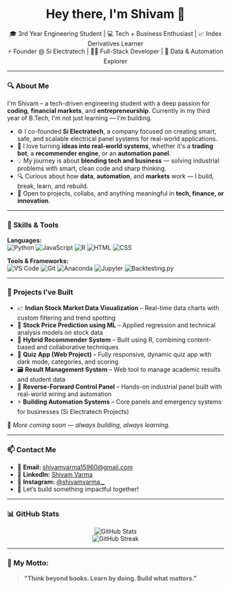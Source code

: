 <h1 align="center">Hey there, I'm Shivam 👋</h1>

<p align="center">
  🎓 3rd Year Engineering Student | 💻 Tech + Business Enthusiast | 📈 Index Derivatives Learner <br>
  ⚡ Founder @ Si Electratech | 👨‍💻 Full-Stack Developer | 🧠 Data & Automation Explorer
</p>

---

### 🔍 About Me

I'm Shivam – a tech-driven engineering student with a deep passion for **coding**, **financial markets**, and **entrepreneurship**. Currently in my third year of B.Tech, I'm not just learning — I'm building.

- ⚙️ I co-founded **Si Electratech**, a company focused on creating smart, safe, and scalable electrical panel systems for real-world applications.
- 🧠 I love turning **ideas into real-world systems**, whether it's a **trading bot**, a **recommender engine**, or an **automation panel**.
- 💡 My journey is about **blending tech and business** — solving industrial problems with smart, clean code and sharp thinking.
- 🔍 Curious about how **data**, **automation**, and **markets** work — I build, break, learn, and rebuild.
- 🤝 Open to projects, collabs, and anything meaningful in **tech, finance, or innovation**.

---

### 🧠 Skills & Tools

**Languages:**  
![Python](https://img.shields.io/badge/-Python-3776AB?style=flat&logo=python&logoColor=white)
![JavaScript](https://img.shields.io/badge/-JavaScript-F7DF1E?style=flat&logo=javascript&logoColor=black)
![R](https://img.shields.io/badge/-R-276DC3?style=flat&logo=r&logoColor=white)
![HTML](https://img.shields.io/badge/-HTML5-E34F26?style=flat&logo=html5&logoColor=white)
![CSS](https://img.shields.io/badge/-CSS3-1572B6?style=flat&logo=css3&logoColor=white)

**Tools & Frameworks:**  
![VS Code](https://img.shields.io/badge/-VS%20Code-007ACC?style=flat&logo=visual-studio-code&logoColor=white)
![Git](https://img.shields.io/badge/-Git-F05032?style=flat&logo=git&logoColor=white)
![Anaconda](https://img.shields.io/badge/-Anaconda-44A833?style=flat&logo=anaconda&logoColor=white)
![Jupyter](https://img.shields.io/badge/-Jupyter-F37626?style=flat&logo=jupyter&logoColor=white)
![Backtesting.py](https://img.shields.io/badge/-Backtesting.py-003B57?style=flat)

---

### 🚀 Projects I’ve Built

- 📈 **Indian Stock Market Data Visualization** – Real-time data charts with custom filtering and trend spotting  
- 🤖 **Stock Price Prediction using ML** – Applied regression and technical analysis models on stock data  
- 🧠 **Hybrid Recommender System** – Built using R, combining content-based and collaborative techniques  
- 🧪 **Quiz App (Web Project)** – Fully responsive, dynamic quiz app with dark mode, categories, and scoring  
- 🗃️ **Result Management System** – Web tool to manage academic results and student data  
- 🔌 **Reverse-Forward Control Panel** – Hands-on industrial panel built with real-world wiring and automation  
- ⚡ **Building Automation Systems** – Core panels and emergency systems for businesses (Si Electratech Projects)

💼 *More coming soon — always building, always learning.*

---

### 📫 Contact Me

- 📧 **Email:** shivamvarma15960@gmail.com  
- 💼 **LinkedIn:** [Shivam Varma](https://www.linkedin.com/in/shivamvarma8380/)  
- 📸 **Instagram:** [@shivamvarma._](https://www.instagram.com/shivamvarma._/)  
- 🚀 Let’s build something impactful together!

---

### 📊 GitHub Stats

<p align="center">
  <img src="https://github-readme-stats.vercel.app/api?username=shivamvarma15960&show_icons=true&theme=radical" alt="GitHub Stats" />
  <br>
  <img src="https://github-readme-streak-stats.herokuapp.com/?user=shivamvarma15960&theme=radical" alt="GitHub Streak" />
</p>

---

### 🧭 My Motto:
> **"Think beyond books. Learn by doing. Build what matters."**

